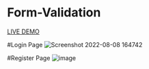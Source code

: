# Form-Validation

[LIVE DEMO](https://sinhayash9546.github.io/Form-Validation)


#Login Page
![Screenshot 2022-08-08 164742](https://user-images.githubusercontent.com/71075101/183406305-a1ad735e-a898-4fff-a22d-6c36be30ba16.jpg)

#Register Page 
![image](https://user-images.githubusercontent.com/71075101/183406560-03e4e927-4705-4857-b45f-b20e278300fe.png)

